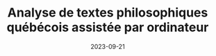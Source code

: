 ---
# Leave the homepage title empty to use the site title
title: Analyse de textes philosophiques québécois assistée par ordinateur
date: 2023-09-21
type: landing

sections:
  - block: hero
    content:
      title: |
        Analyse de textes philosophiques québécois assistée par ordinateur
      image:
        filename: welcome.jpg
      cta:
        label: Actualités
        url: ./#actualites
        icon_pack: fas
        icon: newspaper
      cta_alt:
        label: Présentation
        url: presentation
      cta_note:
        label: >-
          <div style="text-shadow: none;">
          <a href="#activites">Voir les activités</a>
          </div>
      text: |
        <p>
        Le groupe de recherche sur l’analyse de textes philosophiques québécois assistée par ordinateur est le véhicule d’un projet interdisciplinaire visant à explorer un large corpus historique issu de la philosophie québécoise à l’aide d’outils informatiques inspirés de l’intelligence artificielle​.
        Le projet est financé par le <abbr title="Conseil de recherche en sciences humaines du Canada">CRSH</abbr> dans le cadre des <a href="https://www.sshrc-crsh.gc.ca/funding-financement/programs-programmes/insight_grants-subventions_savoir-fra.aspx">subventions Savoir</a>.
        </p>

  - block: collection
    id: actualites
    content:
      title: Actualités
      subtitle: Dernières nouvelles du projet
      text:
      count: 3
      filters:
        folders:
          - actualites
        author: ''
        category: ''
        exclude_featured: false
        publication_type: ''
        tag: ''
      offset: 0
      sort_by: 'Date'
      order: desc
      page_type: actualites
      archive:
        enable: true
        text: Voir toutes les actualités
    link: post/
    design:
      view: card
      columns: '2'

  - block: collection
    id: activites
    content:
      title: Activités
      subtitle:
      text:
      count: 3
      filters:
        author: ''
        category: ''
        exclude_featured: false
        publication_type: ''
        tag: ''
      offset: 0
      order: desc
      page_type: event
    design:
      view: card
      columns: '2'
  
  - block: markdown
    content:
      title:
      subtitle:
      text: |
        {{% cta cta_link="./equipe/" cta_text="Équipe de recherche →" %}}
    design:
      columns: '1'
---